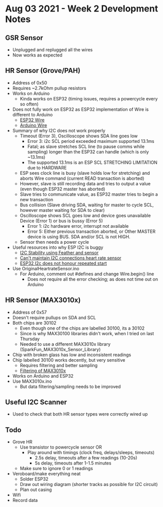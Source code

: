 # Aug 03 2021 - Week 2 Development Notes

## GSR Sensor

* Unplugged and replugged all the wires
* Now works as expected

## HR Sensor (Grove/PAH)

* Address of 0x50
* Requires ~2.7kOhm pullup resistors
* Works on Arduino
  * Kinda works on ESP32 (timing issues, requires a powercycle every so often)
* Does not fully work on ESP32 as ESP32 implementation of Wire is different to Arduino
  * [ESP32 Wire](https://github.com/espressif/arduino-esp32/blob/master/libraries/Wire/src/Wire.cpp)
  * [Arduino Wire](https://github.com/arduino/ArduinoCore-avr/blob/master/libraries/Wire/src/Wire.cpp)
* Summary of why I2C does not work properly
  * Timeout (Error 3), Oscilloscope shows SDA line goes low
    * Error 3: i2c SCL period exceeded maximum supported 13.1ms
    * Fatal; as slave stretches SCL line (to pause comms while sampling) longer than the ESP32 can handle (which is only ~13.1ms)
    * The supported 13.1ms is an ESP SCL STRETCHING LIMITATION due to HARDWARE
  * ESP sees clock line is busy (slave holds low for stretching) and aborts Wire command (current READ transaction is aborted)
  * However, slave is still recording data and tries to output a value (even though ESP32 master has aborted)
  * Slave tries to communicate value, as ESP32 master tries to begin a new transaction
  * Bus collision (Slave driving SDA, waiting for master to cycle SCL, however master waiting for SDA to clear)
  * Oscilloscope shows SCL goes low and device goes unavailable Device (Error 1) or bus is bussy (Error 5)
    * Error 1: i2c hardware error, interrupt not available
    * Error 5: Either previous transaction aborted, or Other MASTER device is using BUS. SDA and/or SCL is not HIGH.
  * Sensor then needs a power cycle
* Useful resources into why ESP I2C is buggy
  * [I2C Stability using Feather and sensor](https://github.com/espressif/arduino-esp32/issues/3701)
  * [Can't maintain I2C connections heart rate sensor](https://www.gitmemory.com/issue/espressif/arduino-esp32/2751/489630472)
  * [ESP32 I2c does not honour repeated start](https://github.com/espressif/arduino-esp32/issues/4729)
* Use OriginalHeartrateSensor.ino
  * For Arduino, comment out #defines and change Wire.begin() line
    * Does not require all the error checking; as does not time out on Arduino

## HR Sensor (MAX3010x)

* Address of 0x57
* Doesn't require pullups on SDA and SCL
* Both chips are 30102
  * Even though one of the chips are labelled 30100, its a 30102
  * Since is why MAX30100 libraries didn't work, when I tried on last Thursday
  * Needed to use a different MAX3010x library (SparkFun_MAX3010x_Sensor_Library)
* Chip with broken glass has low and inconsistent readings
* Chip labelled 30100 works decently, but very sensitive
  * Requires filtering and better sampling
  * [Filtering of MAX3010x](https://morf.lv/implementing-pulse-oximeter-using-max30100)
* Works on Arduino and ESP32
* Use MAX3010x.ino
  * But data filtering/sampling needs to be improved

## Useful I2C Scanner

* Used to check that both HR sensor types were correctly wired up

## Todo

* Grove HR
  * Use transistor to powercycle sensor OR
    * Play around with timings (clock freq, delays/sleeps, timeouts)
      * 2.5s delay, timeouts after a few readings (10-20s)
      * 5s delay, timeouts after 1-1.5 minutes
  * Make sure to ignore 0 or 1 readings
* Veroboard/make everything neat
  * Solder ESP32
  * Draw out wiring diagram (shorter tracks as possible for I2C circuit)
  * Plan out casing
* Wifi
* Record data
